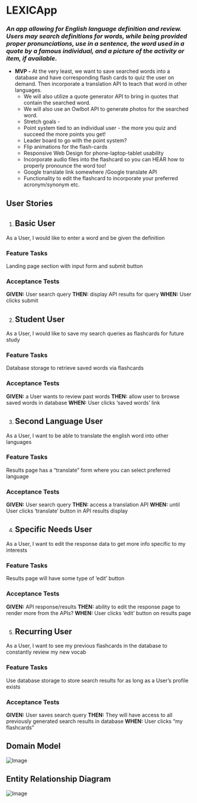 # LEXICApp

### *An app allowing for English language definition and review. Users may search definitions for words, while being provided proper pronunciations, use in a sentence, the word used in a quote by a famous individual, and a picture of the activity or item, if available.*

+ **MVP -** At the very least, we want to save searched words into a database and have corresponding flash cards to quiz the user on demand. 
Then incorporate a translation API to teach that word in other languages. 
  + We will also utilize a quote generator API to bring in quotes that contain the searched word. 
  + We will also use an Owlbot API to generate photos for the searched word.
  + Stretch goals - 
  + Point system tied to an individual user - the more you quiz and succeed the more points you get! 
  + Leader board to go with the point system?
  + Flip animations for the flash-cards
  + Responsive Web Design for phone-laptop-tablet usability 
  + Incorporate audio files into the flashcard so you can HEAR how to properly pronounce the word too!
  + Google translate link somewhere /Google translate API 
  + Functionality to edit the flashcard to incorporate your preferred acronym/synonym etc.

## **User Stories**

1. ## Basic User
As a User, I would like to enter a word and be given the definition

### Feature Tasks
Landing page section with input form and submit button

### Acceptance Tests
**GIVEN:** User search query 
**THEN:** display API results for query
**WHEN:** User clicks submit


2. ## Student User
As a User, I would like to save my search queries as flashcards for future study

### Feature Tasks
Database storage to retrieve saved words via flashcards

### Acceptance Tests
**GIVEN:** a User wants to review past words
**THEN:** allow user to browse saved words in database
**WHEN:** User clicks ‘saved words’  link


3. ## Second Language User
As a User, I want to be able to translate the english word into other languages 

### Feature Tasks
Results page has a “translate” form where you can select preferred language

### Acceptance Tests
**GIVEN:** User search query
**THEN:**  access a translation API 
**WHEN:** until User clicks ‘translate’ button in API results display


4. ## Specific Needs User
As a User, I want to edit the response data to get more info specific to my interests

### Feature Tasks
Results page will have some type of ‘edit’ button

### Acceptance Tests
**GIVEN:** API response/results
**THEN:**  ability to edit the response page to render more from the APIs?
**WHEN:** User clicks ‘edit’ button on results page


5. ## Recurring User
As a User, I want to see my previous flashcards in the database to constantly review my new vocab

### Feature Tasks
Use database storage to store search results for as long as a User’s profile exists

### Acceptance Tests
**GIVEN:** User saves search query
**THEN:**  They will have access to all previously generated search results in database
**WHEN:** User clicks “my flashcards”



## **Domain Model**


![Image](/home/mikegreene/codefellows/301/LexiCap/images/teamMAKH-Domain-Model.png)



## **Entity Relationship Diagram**


![Image](/home/mikegreene/codefellows/301/LexiCap/images/ERDLexicApp.png)


